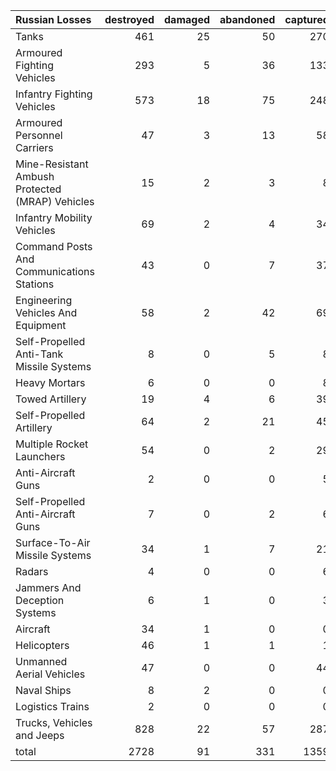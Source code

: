| Russian Losses                                   |   destroyed |   damaged |   abandoned |   captured |   total |
|:-------------------------------------------------|------------:|----------:|------------:|-----------:|--------:|
| Tanks                                            |         461 |        25 |          50 |        270 |     806 |
| Armoured Fighting Vehicles                       |         293 |         5 |          36 |        133 |     467 |
| Infantry Fighting Vehicles                       |         573 |        18 |          75 |        248 |     914 |
| Armoured Personnel Carriers                      |          47 |         3 |          13 |         58 |     121 |
| Mine-Resistant Ambush Protected  (MRAP) Vehicles |          15 |         2 |           3 |          8 |      28 |
| Infantry Mobility Vehicles                       |          69 |         2 |           4 |         34 |     109 |
| Command Posts And Communications Stations        |          43 |         0 |           7 |         37 |      87 |
| Engineering Vehicles And Equipment               |          58 |         2 |          42 |         69 |     171 |
| Self-Propelled Anti-Tank Missile Systems         |           8 |         0 |           5 |          8 |      21 |
| Heavy Mortars                                    |           6 |         0 |           0 |          8 |      14 |
| Towed Artillery                                  |          19 |         4 |           6 |         39 |      68 |
| Self-Propelled Artillery                         |          64 |         2 |          21 |         45 |     132 |
| Multiple Rocket Launchers                        |          54 |         0 |           2 |         29 |      85 |
| Anti-Aircraft Guns                               |           2 |         0 |           0 |          5 |       7 |
| Self-Propelled Anti-Aircraft Guns                |           7 |         0 |           2 |          6 |      15 |
| Surface-To-Air Missile Systems                   |          34 |         1 |           7 |         21 |      63 |
| Radars                                           |           4 |         0 |           0 |          6 |      10 |
| Jammers And Deception Systems                    |           6 |         1 |           0 |          3 |      10 |
| Aircraft                                         |          34 |         1 |           0 |          0 |      35 |
| Helicopters                                      |          46 |         1 |           1 |          1 |      49 |
| Unmanned Aerial Vehicles                         |          47 |         0 |           0 |         44 |      91 |
| Naval Ships                                      |           8 |         2 |           0 |          0 |      10 |
| Logistics Trains                                 |           2 |         0 |           0 |          0 |       2 |
| Trucks, Vehicles and Jeeps                       |         828 |        22 |          57 |        287 |    1194 |
| total                                            |        2728 |        91 |         331 |       1359 |    4509 |